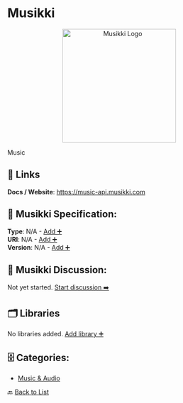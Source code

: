 # Musikki
<p align="center">
    <img width="256" src="https://raw.githubusercontent.com/apis-list/apis-list/main/apis/musikki/logo_256x256.png" alt="Musikki Logo"/>
</p>
Music

##  🔗 Links
**Docs / Website**: https://music-api.musikki.com

## 🧬 Musikki Specification:
**Type**: N/A - [Add ➕](https://github.com/apis-list/apis-list/edit/main/apis/musikki/musikki.yaml)  
**URI**: N/A - [Add ➕](https://github.com/apis-list/apis-list/edit/main/apis/musikki/musikki.yaml)  
**Version**: N/A - [Add ➕](https://github.com/apis-list/apis-list/edit/main/apis/musikki/musikki.yaml)

## 💬 Musikki Discussion:
Not yet started. [Start discussion ➡️](https://github.com/apis-list/apis-list/discussions/new)

## 🗂️ Libraries

No libraries added. [Add library ➕](https://github.com/apis-list/apis-list/edit/main/apis/musikki/musikki.yaml)    


## 🗄️ Categories:
- [Music & Audio](https://github.com/apis-list/apis-list#music--audio-)

🔙  [Back to List](https://github.com/apis-list/apis-list)
